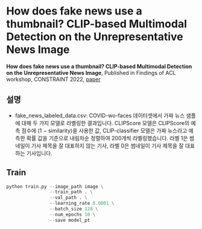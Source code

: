# How does fake news use a thumbnail? CLIP-based Multimodal Detection on the Unrepresentative News Image

**How does fake news use a thumbnail? CLIP-based Multimodal Detection on the Unrepresentative News Image**, Published in Findings of ACL workshop, CONSTRAINT 2022, [paper](https://arxiv.org/abs/2204.05533)

## 설명
+ fake_news_labeled_data.csv: COVID-wo-faces 데이터셋에서 가짜 뉴스 샘플에 대해 두 가지 모델로 라벨링한 결과입니다. CLIPScore 모델은 CLIPScore의 예측 점수에 (1 − similarity)을 사용한 값, CLIP-classifier 모델은 가짜 뉴스라고 예측한 확률 값을 기준으로 내림차순 정렬하여 200개씩 라벨링했습니다. 라벨 1은 썸네일이 기사 제목을 잘 대표하지 않는 기사, 라벨 0은 썸네일이 기사 제목을 잘 대표하는 기사입니다.

## Train
```python
python train.py --image_path image \
                --train_path . \
                --val_path . \
                --learning_rate 0.0001 \
                --batch_size 128 \
                --num_epochs 10 \
                --save model_pt 
```
